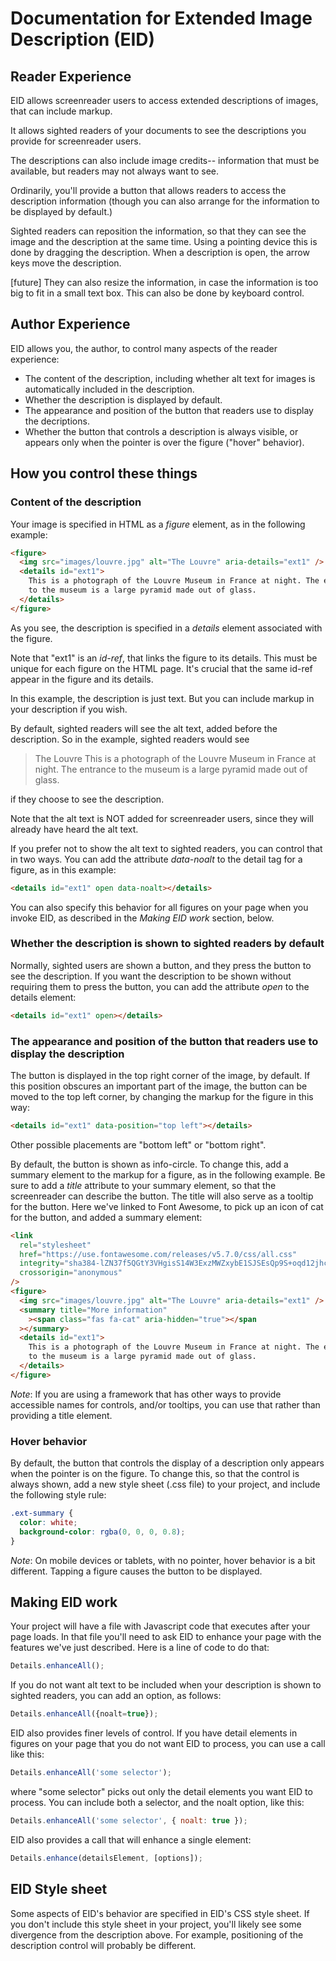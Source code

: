# Documentation for Extended Image Description (EID)

## Reader Experience

EID allows screenreader users to access extended descriptions of images, that can include markup.

It allows sighted readers of your documents to see the descriptions you provide for screenreader users.

The descriptions can also include image credits-- information that must be available, but readers may not always want to see.

Ordinarily, you'll provide a button that allows readers to access the description information (though you can also arrange for the information to be displayed by default.)

Sighted readers can reposition the information, so that they can see the image and the description at the same time. Using a pointing device this is done by dragging the description. When a description is open, the arrow keys move the description.

[future] They can also resize the information, in case the information is too big to fit in a small text box. This can also be done by keyboard control.

## Author Experience

EID allows you, the author, to control many aspects of the reader experience:

- The content of the description, including whether alt text for images is automatically included in the description.
- Whether the description is displayed by default.
- The appearance and position of the button that readers use to display the decriptions.
- Whether the button that controls a description is always visible, or appears only when the pointer is over the figure ("hover" behavior).

## How you control these things

### Content of the description

Your image is specified in HTML as a _figure_ element, as in the following example:

```html
<figure>
  <img src="images/louvre.jpg" alt="The Louvre" aria-details="ext1" />
  <details id="ext1">
    This is a photograph of the Louvre Museum in France at night. The entrance
    to the museum is a large pyramid made out of glass.
  </details>
</figure>
```

As you see, the description is specified in a _details_ element associated with the figure.

Note that "ext1" is an _id-ref_, that links the figure to its details. This must be unique for each figure on the HTML page. It's crucial that the same id-ref appear in the figure and its details.

In this example, the description is just text. But you can include markup in your description if you wish.

By default, sighted readers will see the alt text, added before the description. So in the example, sighted readers would see

> The Louvre
> This is a photograph of the Louvre Museum in France at night. The entrance to the museum is a large pyramid made out of glass.

if they choose to see the description.

Note that the alt text is NOT added for screenreader users, since they will already have heard the alt text.

If you prefer not to show the alt text to sighted readers, you can control that in two ways. You can add the attribute _data-noalt_ to the detail tag for a figure, as in this example:

```html
<details id="ext1" open data-noalt></details>
```

You can also specify this behavior for all figures on your page when you invoke EID, as described in the _Making EID work_ section, below.

### Whether the description is shown to sighted readers by default

Normally, sighted users are shown a button, and they press the button to see the description. If you want the description to be shown without requiring them to press the button, you can add the attribute _open_ to the details element:

```html
<details id="ext1" open></details>
```

### The appearance and position of the button that readers use to display the description

The button is displayed in the top right corner of the image, by default. If this position obscures an important part of the image, the button can be moved to the top left corner, by changing the markup for the figure in this way:

```html
<details id="ext1" data-position="top left"></details>
```

Other possible placements are "bottom left" or "bottom right".

By default, the button is shown as info-circle. To change this, add a summary element to the markup for a figure, as in the following example. Be sure to add a _title_ attribute to your summary element, so that the screenreader can describe the button. The title will also serve as a tooltip for the button. Here we've linked to Font Awesome, to pick up an icon of cat for the button, and added a summary element:

```html
<link
  rel="stylesheet"
  href="https://use.fontawesome.com/releases/v5.7.0/css/all.css"
  integrity="sha384-lZN37f5QGtY3VHgisS14W3ExzMWZxybE1SJSEsQp9S+oqd12jhcu+A56Ebc1zFSJ"
  crossorigin="anonymous"
/>
<figure>
  <img src="images/louvre.jpg" alt="The Louvre" aria-details="ext1" />
  <summary title="More information"
    ><span class="fas fa-cat" aria-hidden="true"></span
  ></summary>
  <details id="ext1">
    This is a photograph of the Louvre Museum in France at night. The entrance
    to the museum is a large pyramid made out of glass.
  </details>
</figure>
```

_Note_: If you are using a framework that has other ways to provide accessible names for controls, and/or tooltips, you can use that rather than providing a title element.

### Hover behavior

By default, the button that controls the display of a description only appears when the pointer is on the figure. To change this, so that the control is always shown, add a new style sheet (.css file) to your project, and include the following style rule:

```css
.ext-summary {
  color: white;
  background-color: rgba(0, 0, 0, 0.8);
}
```

_Note_: On mobile devices or tablets, with no pointer, hover behavior is a bit different. Tapping a figure causes the button to be displayed.

## Making EID work

Your project will have a file with Javascript code that executes after your page loads. In that file you'll need to ask EID to enhance your page with the features we've just described. Here is a line of code to do that:

```javascript
Details.enhanceAll();
```

If you do not want alt text to be included when your description is shown to sighted readers, you can add an option, as follows:

```javascript
Details.enhanceAll({noalt=true});
```

EID also provides finer levels of control. If you have detail elements in figures on your page that you do not want EID to process, you can use a call like this:

```javascript
Details.enhanceAll('some selector');
```

where "some selector" picks out only the detail elements you want EID to process. You can include both a selector, and the noalt option, like this:

```javascript
Details.enhanceAll('some selector', { noalt: true });
```

EID also provides a call that will enhance a single element:

```javascript
Details.enhance(detailsElement, [options]);
```

## EID Style sheet

Some aspects of EID's behavior are specified in EID's CSS style sheet. If you don't include this style sheet in your project, you'll likely see some divergence from the description above. For example, positioning of the description control will probably be different.
